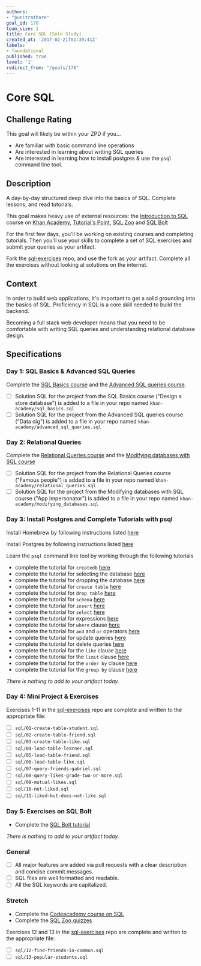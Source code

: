 ```yaml
---
authors:
- "punitrathore"
goal_id: 178
team_size: 1
title: Core SQL [Solo Study]
created_at: '2017-02-21T01:39:41Z'
labels:
- foundational
published: true
level: '1'
redirect_from: "/goals/178"
---
```


# Core SQL

## Challenge Rating

This goal will likely be within your ZPD if you...

- Are familiar with basic command line operations
- Are interested in learning about writing SQL queries
- Are interested in learning how to install postgres & use the `psql` command line tool.

## Description

A day-by-day structured deep dive into the basics of SQL. Complete lessons, and read tutorials.

This goal makes heavy use of external resources: the [Introduction to SQL](https://www.khanacademy.org/computing/computer-programming/sql) course on [Khan Academy](https://www.khanacademy.com/), [Tutorial's Point](https://www.tutorialspoint.com/postgresql), [SQL Zoo](http://sqlzoo.net) and [SQL Bolt](https://sqlbolt.com/lesson/select_queries_order_of_execution)

For the first few days, you'll be working on existing courses and completing tutorials. Then you'll use your skills to complete a set of SQL exercises and submit your queries as your artifact.

Fork the [sql-exercises][sql-exercises] repo, and use the fork as your artifact. Complete all the exercises without looking at solutions on the internet.

## Context

In order to build web applications, it's important to get a solid grounding into the basics of SQL. Proficiency in SQL is a core skill needed to build the backend.

Becoming a full stack web developer means that you need to be comfortable with writing SQL queries and understanding relational database design.

## Specifications

### Day 1: SQL Basics & Advanced SQL Queries

Complete the [SQL Basics course](https://www.khanacademy.org/computing/computer-programming/sql#sql-basics) and the [Advanced SQL queries course](https://www.khanacademy.org/computing/computer-programming/sql#more-advanced-sql-queries).

- [ ] Solution SQL for the project from the SQL Basics course ("Design a store database") is added to a file in your repo named `khan-academy/sql_basics.sql`
- [ ] Solution SQL for the project from the Advanced SQL queries course ("Data dig") is added to a file in your repo named `khan-academy/advanced_sql_queries.sql`

### Day 2: Relational Queries

Complete the [Relational Queries course](https://www.khanacademy.org/computing/computer-programming/sql#relational-queries-in-sql) and the [Modifying databases with SQL course](https://www.khanacademy.org/computing/computer-programming/sql#modifying-databases-with-sql)

- [ ] Solution SQL for the project from the Relational Queries course ("Famous people") is added to a file in your repo named `khan-academy/relational_queries.sql`
- [ ] Solution SQL for the project from the Modifying databases with SQL course ("App impersonator") is added to a file in your repo named `khan-academy/modifying_databases.sql`

### Day 3: Install Postgres and Complete Tutorials with psql

Install Homebrew by following instructions listed [here](https://gist.github.com/punitrathore/ca32542fddd0d8b625aab610c35e4545)

Install Postgres by following instructions listed [here](https://gist.github.com/punitrathore/ca32542fddd0d8b625aab610c35e4545#install-postgres)

Learn the `psql` command line tool by working through the following tutorials

- complete the tutorial for `createdb` [here](https://www.tutorialspoint.com/postgresql/postgresql_create_database.htm)
- complete the tutorial for selecting the database [here](https://www.tutorialspoint.com/postgresql/postgresql_select_database.htm)
- complete the tutorial for dropping the database [here](https://www.tutorialspoint.com/postgresql/postgresql_drop_database.htm)
- complete the tutorial for `create table` [here](https://www.tutorialspoint.com/postgresql/postgresql_create_table.htm)
- complete the tutorial for `drop table` [here](https://www.tutorialspoint.com/postgresql/postgresql_drop_table.htm)
- complete the tutorial for `schema` [here](https://www.tutorialspoint.com/postgresql/postgresql_schema.htm)
- complete the tutorial for `insert` [here](https://www.tutorialspoint.com/postgresql/postgresql_insert_query.htm)
- complete the tutorial for `select` [here](https://www.tutorialspoint.com/postgresql/postgresql_select_query.htm)
- complete the tutorial for expressions [here](https://www.tutorialspoint.com/postgresql/postgresql_expressions.htm)
- complete the tutorial for `where` clause [here](https://www.tutorialspoint.com/postgresql/postgresql_where_clause.htm)
- complete the tutorial for `and` and `or` operators [here](https://www.tutorialspoint.com/postgresql/postgresql_and_or_clauses.htm)
- complete the tutorial for update queries [here](https://www.tutorialspoint.com/postgresql/postgresql_update_query.htm)
- complete the tutorial for delete queries [here](https://www.tutorialspoint.com/postgresql/postgresql_delete_query.htm)
- complete the tutorial for the `like` clause [here](https://www.tutorialspoint.com/postgresql/postgresql_like_clause.htm)
- complete the tutorial for the `limit` clause [here](https://www.tutorialspoint.com/postgresql/postgresql_limit_clause.htm)
- complete the tutorial for the `order by` clause [here](https://www.tutorialspoint.com/postgresql/postgresql_order_by.htm)
- complete the tutorial for the `group by` clause [here](https://www.tutorialspoint.com/postgresql/postgresql_group_by.htm)

_There is nothing to add to your artifact today._

### Day 4: Mini Project & Exercises

Exercises 1-11 in the [sql-exercises][sql-exercises] repo are complete and written to the appropriate file:

- [ ] `sql/01-create-table-student.sql`
- [ ] `sql/02-create-table-friend.sql`
- [ ] `sql/03-create-table-like.sql`
- [ ] `sql/04-load-table-learner.sql`
- [ ] `sql/05-load-table-friend.sql`
- [ ] `sql/06-load-table-like.sql`
- [ ] `sql/07-query-friends-gabriel.sql`
- [ ] `sql/08-query-likes-grade-two-or-more.sql`
- [ ] `sql/09-mutual-likes.sql`
- [ ] `sql/10-not-liked.sql`
- [ ] `sql/11-liked-but-does-not-like.sql`

### Day 5: Exercises on SQL Bolt
- Complete the [SQL Bolt tutorial](https://sqlbolt.com/)

_There is nothing to add to your artifact today._

### General

- [ ] All major features are added via pull requests with a clear description and concise commit messages.
- [ ] SQL files are well formatted and readable.
- [ ] All the SQL keywords are capitalized.

### Stretch
- Complete the [Codeacademy course on SQL](https://www.codecademy.com/learn/learn-sql)
- Complete the [SQL Zoo quizzes](http://sqlzoo.net/wiki/Tutorial_Quizzes)

Exercises 12 and 13 in the [sql-exercises][sql-exercises] repo are complete and written to the appropriate file:
- [ ] `sql/12-find-friends-in-common.sql`
- [ ] `sql/13-popular-students.sql`

[sql-exercises]: https://github.com/GuildCrafts/sql-exercises
